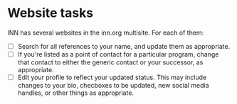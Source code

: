 # Website tasks

INN has several websites in the inn.org multisite. For each of them:

- [ ] Search for all references to your name, and update them as appropriate.
- [ ] If you're listed as a point of contact for a particular program, change that contact to either the generic contact or your successor, as appropriate.
- [ ] Edit your profile to reflect your updated status. This may include changes to your bio, checboxes to be updated, new social media handles, or other things as appropriate.
